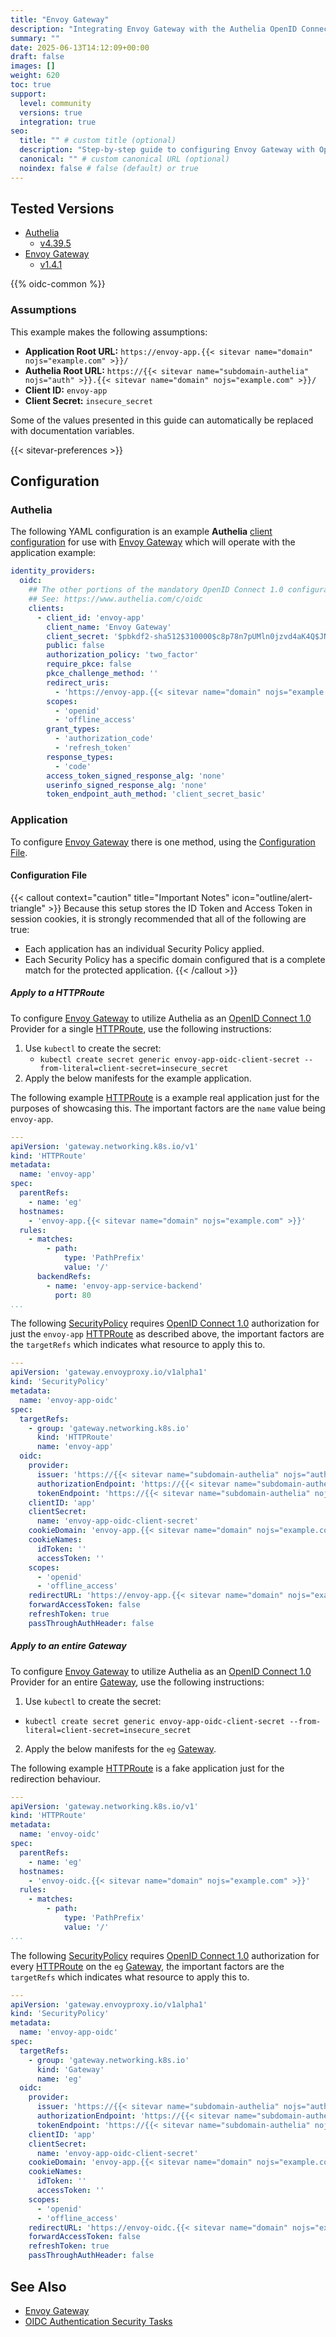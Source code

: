 ```yaml
---
title: "Envoy Gateway"
description: "Integrating Envoy Gateway with the Authelia OpenID Connect 1.0 Provider."
summary: ""
date: 2025-06-13T14:12:09+00:00
draft: false
images: []
weight: 620
toc: true
support:
  level: community
  versions: true
  integration: true
seo:
  title: "" # custom title (optional)
  description: "Step-by-step guide to configuring Envoy Gateway with OpenID Connect 1.0 for secure SSO. Enhance your login flow using Authelia’s modern identity management."
  canonical: "" # custom canonical URL (optional)
  noindex: false # false (default) or true
---
```


## Tested Versions

- [Authelia]
  - [v4.39.5](https://github.com/authelia/authelia/releases/tag/v4.39.5)
- [Envoy Gateway]
  - [v1.4.1](https://github.com/envoyproxy/gateway/releases/tag/v1.4.1)

{{% oidc-common %}}

### Assumptions

This example makes the following assumptions:

- __Application Root URL:__ `https://envoy-app.{{< sitevar name="domain" nojs="example.com" >}}/`
- __Authelia Root URL:__ `https://{{< sitevar name="subdomain-authelia" nojs="auth" >}}.{{< sitevar name="domain" nojs="example.com" >}}/`
- __Client ID:__ `envoy-app`
- __Client Secret:__ `insecure_secret`

Some of the values presented in this guide can automatically be replaced with documentation variables.

{{< sitevar-preferences >}}

## Configuration

### Authelia

The following YAML configuration is an example __Authelia__ [client configuration] for use with [Envoy Gateway] which will operate with the application example:

```yaml {title="configuration.yml"}
identity_providers:
  oidc:
    ## The other portions of the mandatory OpenID Connect 1.0 configuration go here.
    ## See: https://www.authelia.com/c/oidc
    clients:
      - client_id: 'envoy-app'
        client_name: 'Envoy Gateway'
        client_secret: '$pbkdf2-sha512$310000$c8p78n7pUMln0jzvd4aK4Q$JNRBzwAo0ek5qKn50cFzzvE9RXV88h1wJn5KGiHrD0YKtZaR/nCb2CJPOsKaPK0hjf.9yHxzQGZziziccp6Yng'  # The digest of 'insecure_secret'.
        public: false
        authorization_policy: 'two_factor'
        require_pkce: false
        pkce_challenge_method: ''
        redirect_uris:
          - 'https://envoy-app.{{< sitevar name="domain" nojs="example.com" >}}/authelia/openid_connect/callback'
        scopes:
          - 'openid'
          - 'offline_access'
        grant_types:
          - 'authorization_code'
          - 'refresh_token'
        response_types:
          - 'code'
        access_token_signed_response_alg: 'none'
        userinfo_signed_response_alg: 'none'
        token_endpoint_auth_method: 'client_secret_basic'
```

### Application

To configure [Envoy Gateway] there is one method, using the [Configuration File](#configuration-file).

#### Configuration File

{{< callout context="caution" title="Important Notes" icon="outline/alert-triangle" >}}
Because this setup stores the ID Token and Access Token in session cookies, it is strongly recommended that all of the
following are true:
  - Each application has an individual Security Policy applied.
  - Each Security Policy has a specific domain configured that is a complete match for the protected application.
{{< /callout >}}

##### Apply to a HTTPRoute

To configure [Envoy Gateway] to utilize Authelia as an [OpenID Connect 1.0] Provider for a single [HTTPRoute], use the
following instructions:

1. Use `kubectl` to create the secret:
   - `kubectl create secret generic envoy-app-oidc-client-secret --from-literal=client-secret=insecure_secret`
2. Apply the below manifests for the example application.

The following example [HTTPRoute] is a example real application just for the purposes of showcasing this. The important
factors are the `name` value being `envoy-app`.

```yaml {title="httproute.yaml
---
apiVersion: 'gateway.networking.k8s.io/v1'
kind: 'HTTPRoute'
metadata:
  name: 'envoy-app'
spec:
  parentRefs:
    - name: 'eg'
  hostnames:
    - 'envoy-app.{{< sitevar name="domain" nojs="example.com" >}}'
  rules:
    - matches:
        - path:
            type: 'PathPrefix'
            value: '/'
      backendRefs:
        - name: 'envoy-app-service-backend'
          port: 80
...
```

The following [SecurityPolicy] requires [OpenID Connect 1.0] authorization for just the `envoy-app` [HTTPRoute] as
described above, the important factors are the `targetRefs` which indicates what resource to apply this to.

```yaml
---
apiVersion: 'gateway.envoyproxy.io/v1alpha1'
kind: 'SecurityPolicy'
metadata:
  name: 'envoy-app-oidc'
spec:
  targetRefs:
    - group: 'gateway.networking.k8s.io'
      kind: 'HTTPRoute'
      name: 'envoy-app'
  oidc:
    provider:
      issuer: 'https://{{< sitevar name="subdomain-authelia" nojs="auth" >}}.{{< sitevar name="domain" nojs="example.com" >}}'
      authorizationEndpoint: 'https://{{< sitevar name="subdomain-authelia" nojs="auth" >}}.{{< sitevar name="domain" nojs="example.com" >}}/api/oidc/authorization'
      tokenEndpoint: 'https://{{< sitevar name="subdomain-authelia" nojs="auth" >}}.{{< sitevar name="domain" nojs="example.com" >}}/api/oidc/token'
    clientID: 'app'
    clientSecret:
      name: 'envoy-app-oidc-client-secret'
    cookieDomain: 'envoy-app.{{< sitevar name="domain" nojs="example.com" >}}'
    cookieNames:
      idToken: ''
      accessToken: ''
    scopes:
      - 'openid'
      - 'offline_access'
    redirectURL: 'https://envoy-app.{{< sitevar name="domain" nojs="example.com" >}}/authelia/openid_connect/callback'
    forwardAccessToken: false
    refreshToken: true
    passThroughAuthHeader: false
```

##### Apply to an entire Gateway

To configure [Envoy Gateway] to utilize Authelia as an [OpenID Connect 1.0] Provider for an entire [Gateway], use the
following instructions:

1. Use `kubectl` to create the secret:
  - `kubectl create secret generic envoy-app-oidc-client-secret --from-literal=client-secret=insecure_secret`
2. Apply the below manifests for the `eg` [Gateway].

The following example [HTTPRoute] is a fake application just for the redirection behaviour.

```yaml {title="httproute.yaml
---
apiVersion: 'gateway.networking.k8s.io/v1'
kind: 'HTTPRoute'
metadata:
  name: 'envoy-oidc'
spec:
  parentRefs:
    - name: 'eg'
  hostnames:
    - 'envoy-oidc.{{< sitevar name="domain" nojs="example.com" >}}'
  rules:
    - matches:
        - path:
            type: 'PathPrefix'
            value: '/'
...
```

The following [SecurityPolicy] requires [OpenID Connect 1.0] authorization for every [HTTPRoute] on the `eg` [Gateway],
the important factors are the `targetRefs` which indicates what resource to apply this to.

```yaml
---
apiVersion: 'gateway.envoyproxy.io/v1alpha1'
kind: 'SecurityPolicy'
metadata:
  name: 'envoy-app-oidc'
spec:
  targetRefs:
    - group: 'gateway.networking.k8s.io'
      kind: 'Gateway'
      name: 'eg'
  oidc:
    provider:
      issuer: 'https://{{< sitevar name="subdomain-authelia" nojs="auth" >}}.{{< sitevar name="domain" nojs="example.com" >}}'
      authorizationEndpoint: 'https://{{< sitevar name="subdomain-authelia" nojs="auth" >}}.{{< sitevar name="domain" nojs="example.com" >}}/api/oidc/authorization'
      tokenEndpoint: 'https://{{< sitevar name="subdomain-authelia" nojs="auth" >}}.{{< sitevar name="domain" nojs="example.com" >}}/api/oidc/token'
    clientID: 'app'
    clientSecret:
      name: 'envoy-app-oidc-client-secret'
    cookieDomain: 'envoy-app.{{< sitevar name="domain" nojs="example.com" >}}'
    cookieNames:
      idToken: ''
      accessToken: ''
    scopes:
      - 'openid'
      - 'offline_access'
    redirectURL: 'https://envoy-oidc.{{< sitevar name="domain" nojs="example.com" >}}/authelia/openid_connect/callback'
    forwardAccessToken: false
    refreshToken: true
    passThroughAuthHeader: false
```

## See Also

- [Envoy Gateway]
- [OIDC Authentication Security Tasks](https://gateway.envoyproxy.io/latest/tasks/security/oidc/)

[Authelia]: https://www.authelia.com
[Envoy Gateway]: https://gateway.envoyproxy.io/
[Gateway API]: https://gateway-api.sigs.k8s.io/
[SecurityPolicy]: https://gateway.envoyproxy.io/contributions/design/security-policy/
[HTTPRoute]: https://gateway-api.sigs.k8s.io/api-types/httproute/
[Gateway]: https://gateway-api.sigs.k8s.io/api-types/gateway/
[OpenID Connect 1.0]: ../../openid-connect/introduction.md
[client configuration]: ../../../configuration/identity-providers/openid-connect/clients.md
